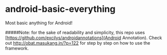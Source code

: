 # android-basic-everything
Most basic anything for Android!

#####Note: for the sake of readability and simplicity, this repo uses [https://github.com/excilys/androidannotations](Android Annotation). Check out http://obat.masukang.in/?p=122 for step by step on how to use the framework.

